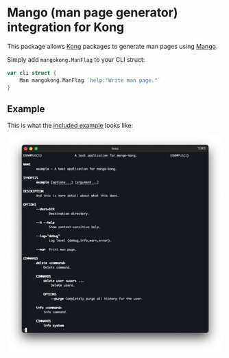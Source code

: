 # Mango (man page generator) integration for Kong

This package allows [Kong](https://github.com/alecthomas/kong) packages
to generate man pages using [Mango](https://github.com/muesli/mango).

Simply add `mangokong.ManFlag` to your CLI struct:

```go
var cli struct {
	Man mangokong.ManFlag `help:"Write man page."`
}
```

## Example

This is what the [included example](./example) looks like:

![example.1](example.1.png)

